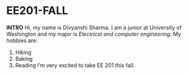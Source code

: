 # EE201-FALL
**INTRO**
 Hi, my name is Divyanshi Sharma. I am a junior at University of Washington and my major is *Electrical and computer engineering*. My hobbies are:

1. Hiking
2. Baking
3. Reading
I’m very excited to take EE 201 this fall.